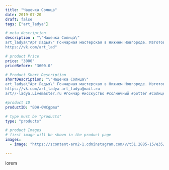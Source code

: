 ```yaml
---
title: "Чашечка Солнца"
date: 2019-07-20
draft: false
tags: ["art_ladya"]

# meta description
description : "\"Чашечка Солнца\" 
art_ladya\"Арт Ладья\" Гончарная мастерская в Нижнем Новгороде. Изготовление керамики и мастер//-классы по обучению. 
https://vk.com/art_lad"

# product Price
price: "3000"
priceBefore: "3600.0"

# Product Short Description
shortDescription: "\"Чашечка Солнца\" 
art_ladya\"Арт Ладья\" Гончарная мастерская в Нижнем Новгороде. Изготовление керамики и мастер//-классы по обучению. 
https://vk.com/art_ladya art_ladya@mail.ru 
art//-ladya.Livemaster.ru #гончар #исскуство #солнечный #potter #солнце #керамикаручнаяработа #гончарнаямастерская #керамиканазаказ #handmade #посудаизглины #керамика #гончарнаяпосуда #эксклюзивнаякерамика #dishes #decor #ceramicar #mug #claygoods #tankard #earthenware #ceramic #design #кружка #magic #restaurant #ceramicart #pint #clay #авторскаякерамика #чашечки"

#product ID
productID: "B0H-0WCgpmu"

# type must be "products"
type: "products"

# product Images
# first image will be shown in the product page
images:
  - image: "https://scontent-arn2-1.cdninstagram.com/v/t51.2885-15/e35/65968071_350536898976591_2832254403128573052_n.jpg?se=7&tp=1&_nc_ht=scontent-arn2-1.cdninstagram.com&_nc_cat=103&_nc_ohc=0YJJ8hlxtrkAX8u8M1s&ccb=7-4&oh=d63a68fa7dfd11b4a8dfee2e12dad60a&oe=60856939&_nc_sid=86f79a&ig_cache_key=MjA5MTkxNjgyNzg5Nzc5NzAzOA%3D%3D.2-ccb7-4"

---
```

lorem
